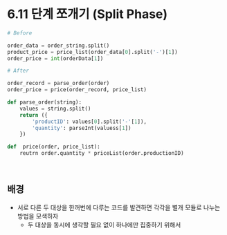# 6.11 단계 쪼개기 (Split Phase)

```python
# Before

order_data = order_string.split()
product_price = price_list(order_data[0].split('-')[1])
order_price = int(orderData[1])
```



```python
# After

order_record = parse_order(order)
order_price = price(order_record, price_list)

def parse_order(string):
    values = string.split()
    return ({
        'productID': values[0].split('-'[1]),
        'quantity': parseInt(valuess[1])
    })

def  price(order, price_list):
    reutrn order.quantity * priceList(order.productionID)
    
    
```



## 배경

* 서로 다른 두 대상을 한꺼번에 다루는 코드를 발견하면 각각을 별개 모듈로 나누는 방법을 모색하자
  * 두 대상을 동시에 생각할 필요 없이 하나에만 집중하기 위해서
